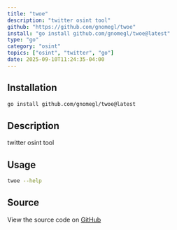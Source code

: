```yaml
---
title: "twoe"
description: "twitter osint tool"
github: "https://github.com/gnomegl/twoe"
install: "go install github.com/gnomegl/twoe@latest"
type: "go"
category: "osint"
topics: ["osint", "twitter", "go"]
date: 2025-09-10T11:24:35-04:00
---
```


## Installation

```bash
go install github.com/gnomegl/twoe@latest
```

## Description

twitter osint tool

## Usage

```bash
twoe --help
```

## Source

View the source code on [GitHub](https://github.com/gnomegl/twoe)
